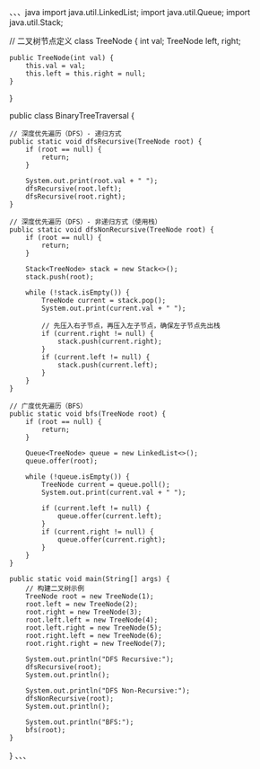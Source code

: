 、、、java
import java.util.LinkedList;
import java.util.Queue;
import java.util.Stack;

// 二叉树节点定义
class TreeNode {
    int val;
    TreeNode left, right;

    public TreeNode(int val) {
        this.val = val;
        this.left = this.right = null;
    }
}

public class BinaryTreeTraversal {

    // 深度优先遍历（DFS）- 递归方式
    public static void dfsRecursive(TreeNode root) {
        if (root == null) {
            return;
        }

        System.out.print(root.val + " ");
        dfsRecursive(root.left);
        dfsRecursive(root.right);
    }

    // 深度优先遍历（DFS）- 非递归方式（使用栈）
    public static void dfsNonRecursive(TreeNode root) {
        if (root == null) {
            return;
        }

        Stack<TreeNode> stack = new Stack<>();
        stack.push(root);

        while (!stack.isEmpty()) {
            TreeNode current = stack.pop();
            System.out.print(current.val + " ");

            // 先压入右子节点，再压入左子节点，确保左子节点先出栈
            if (current.right != null) {
                stack.push(current.right);
            }
            if (current.left != null) {
                stack.push(current.left);
            }
        }
    }

    // 广度优先遍历（BFS）
    public static void bfs(TreeNode root) {
        if (root == null) {
            return;
        }

        Queue<TreeNode> queue = new LinkedList<>();
        queue.offer(root);

        while (!queue.isEmpty()) {
            TreeNode current = queue.poll();
            System.out.print(current.val + " ");

            if (current.left != null) {
                queue.offer(current.left);
            }
            if (current.right != null) {
                queue.offer(current.right);
            }
        }
    }

    public static void main(String[] args) {
        // 构建二叉树示例
        TreeNode root = new TreeNode(1);
        root.left = new TreeNode(2);
        root.right = new TreeNode(3);
        root.left.left = new TreeNode(4);
        root.left.right = new TreeNode(5);
        root.right.left = new TreeNode(6);
        root.right.right = new TreeNode(7);

        System.out.println("DFS Recursive:");
        dfsRecursive(root);
        System.out.println();

        System.out.println("DFS Non-Recursive:");
        dfsNonRecursive(root);
        System.out.println();

        System.out.println("BFS:");
        bfs(root);
    }
}
、、、